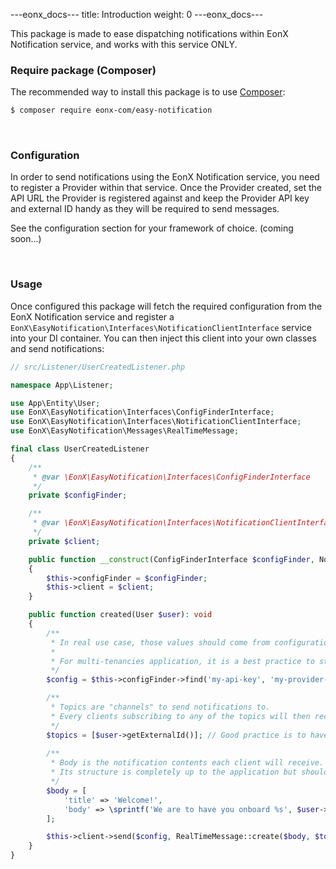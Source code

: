 ---eonx_docs---
title: Introduction
weight: 0
---eonx_docs---

This package is made to ease dispatching notifications within EonX Notification service, and works with this service 
ONLY.

### Require package (Composer)

The recommended way to install this package is to use [Composer][1]:

```bash
$ composer require eonx-com/easy-notification
```

<br>

### Configuration

In order to send notifications using the EonX Notification service, you need to register a Provider within that service.
Once the Provider created, set the API URL the Provider is registered against and keep the Provider API key and external
ID handy as they will be required to send messages.

See the configuration section for your framework of choice. (coming soon...)

<br>

### Usage

Once configured this package will fetch the required configuration from the EonX Notification service and register
a `EonX\EasyNotification\Interfaces\NotificationClientInterface` service into your DI container. You can then inject
this client into your own classes and send notifications:

```php
// src/Listener/UserCreatedListener.php

namespace App\Listener;

use App\Entity\User;
use EonX\EasyNotification\Interfaces\ConfigFinderInterface;
use EonX\EasyNotification\Interfaces\NotificationClientInterface;
use EonX\EasyNotification\Messages\RealTimeMessage;

final class UserCreatedListener
{
    /**
     * @var \EonX\EasyNotification\Interfaces\ConfigFinderInterface
     */
    private $configFinder;

    /**
     * @var \EonX\EasyNotification\Interfaces\NotificationClientInterface
     */
    private $client;

    public function __construct(ConfigFinderInterface $configFinder, NotificationClientInterface $client)
    {
        $this->configFinder = $configFinder;
        $this->client = $client;
    }

    public function created(User $user): void
    {
        /**
         * In real use case, those values should come from configuration.
         *
         * For multi-tenancies application, it is a best practice to store those values against each tenancy.
         */
        $config = $this->configFinder->find('my-api-key', 'my-provider-external-id');

        /**
         * Topics are "channels" to send notifications to.
         * Every clients subscribing to any of the topics will then receive the notification.
         */
        $topics = [$user->getExternalId()]; // Good practice is to have 1 topic per user
    
        /**
         * Body is the notification contents each client will receive.
         * Its structure is completely up to the application but should negotiated with subscribers.
         */ 
        $body = [
            'title' => 'Welcome!',
            'body' => \sprintf('We are to have you onboard %s', $user->getUsername()),
        ];

        $this->client->send($config, RealTimeMessage::create($body, $topics)); // Send real time message
    }
}
```

[1]: https://getcomposer.org/
